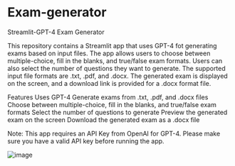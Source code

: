 # Exam-generator
Streamlit-GPT-4 Exam Generator

This repository contains a Streamlit app that uses GPT-4 fot generating exams based on input files. The app allows users to choose between multiple-choice, fill in the blanks, and true/false exam formats. Users can also select the number of questions they want to generate. The supported input file formats are .txt, .pdf, and .docx. The generated exam is displayed on the screen, and a download link is provided for a .docx format file.

Features
Uses GPT-4
Generate exams from .txt, .pdf, and .docx files
Choose between multiple-choice, fill in the blanks, and true/false exam formats
Select the number of questions to generate
Preview the generated exam on the screen
Download the generated exam as a .docx file

Note: This app requires an API Key from OpenAI for GPT-4. Please make sure you have a valid API key before running the app.

![image](https://user-images.githubusercontent.com/50301869/233710425-4a6f6ffc-eb65-47e7-b631-aa08e313b16f.png)
